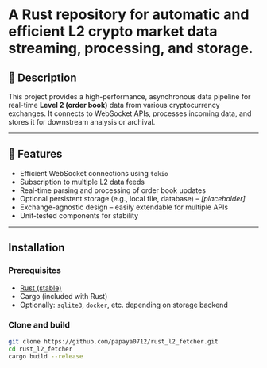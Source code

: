 # A Rust repository for automatic and efficient L2 crypto market data streaming, processing, and storage.

## 🧩 Description

This project provides a high-performance, asynchronous data pipeline for real-time **Level 2 (order book)** data from various cryptocurrency exchanges. It connects to WebSocket APIs, processes incoming data, and stores it for downstream analysis or archival.

---
## 🚀 Features

- Efficient WebSocket connections using `tokio`
- Subscription to multiple L2 data feeds
- Real-time parsing and processing of order book updates
- Optional persistent storage (e.g., local file, database) – *[placeholder]*
- Exchange-agnostic design – easily extendable for multiple APIs
- Unit-tested components for stability

---
## Installation

### Prerequisites

- [Rust (stable)](https://www.rust-lang.org/tools/install)
- Cargo (included with Rust)
- Optionally: `sqlite3`, `docker`, etc. depending on storage backend

### Clone and build

```bash
git clone https://github.com/papaya0712/rust_l2_fetcher.git
cd rust_l2_fetcher
cargo build --release